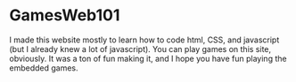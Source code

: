 # GamesWeb101
I made this website mostly to learn how to code html, CSS, and javascript (but I already knew a lot of javascript). You can play games on this site, obviously. It was a ton of fun making it, and I hope you have fun playing the embedded games.
